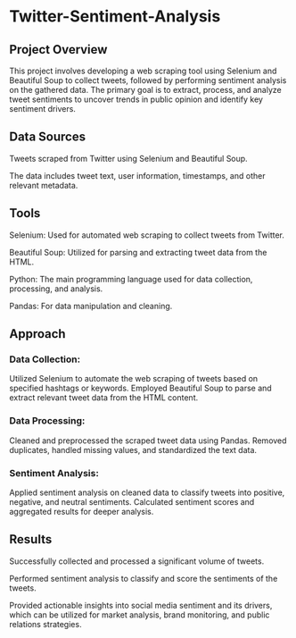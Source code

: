 # Twitter-Sentiment-Analysis

## Project Overview
This project involves developing a web scraping tool using Selenium and Beautiful Soup to collect tweets, followed by performing sentiment analysis on the gathered data. The primary goal is to extract, process, and analyze tweet sentiments to uncover trends in public opinion and identify key sentiment drivers.

## Data Sources
Tweets scraped from Twitter using Selenium and Beautiful Soup.

The data includes tweet text, user information, timestamps, and other relevant metadata.

## Tools
Selenium: Used for automated web scraping to collect tweets from Twitter.

Beautiful Soup: Utilized for parsing and extracting tweet data from the HTML.

Python: The main programming language used for data collection, processing, and analysis.

Pandas: For data manipulation and cleaning.

## Approach
### Data Collection:
Utilized Selenium to automate the web scraping of tweets based on specified hashtags or keywords.
Employed Beautiful Soup to parse and extract relevant tweet data from the HTML content.

### Data Processing:
Cleaned and preprocessed the scraped tweet data using Pandas.
Removed duplicates, handled missing values, and standardized the text data.

### Sentiment Analysis:
Applied sentiment analysis on cleaned data to classify tweets into positive, negative, and neutral sentiments.
Calculated sentiment scores and aggregated results for deeper analysis.

## Results
Successfully collected and processed a significant volume of tweets.

Performed sentiment analysis to classify and score the sentiments of the tweets.

Provided actionable insights into social media sentiment and its drivers, which can be utilized for market analysis, brand monitoring, and public relations strategies.
